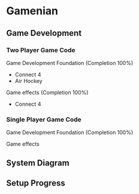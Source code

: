 # Gamenian

## Game Development
### Two Player Game Code
Game Development Foundation (Completion 100%)
- Connect 4 
- Air Hockey 

Game effects (Completion 100%)
- Connect 4


### Single Player Game Code
Game Development Foundation (Completion 100%)



Game effects




## System Diagram



## Setup Progress